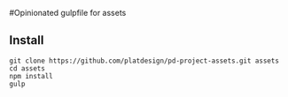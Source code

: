 #Opinionated gulpfile for assets

## Install
	git clone https://github.com/platdesign/pd-project-assets.git assets 
	cd assets 
	npm install
	gulp